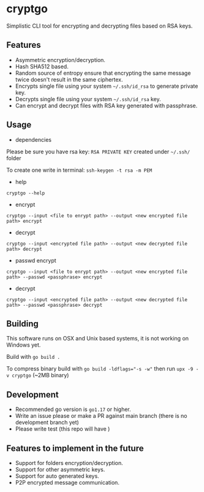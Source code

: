# cryptgo

Simplistic CLI tool for encrypting and decrypting files based on RSA keys.

## Features

- Asymmetric encryption/decryption.
- Hash SHA512 based.
- Random source of entropy ensure that encrypting the same message twice doesn't result in the same ciphertex. 
- Encrypts single file using your system `~/.ssh/id_rsa` to generate private key.
- Decrypts single file using your system `~/.ssh/id_rsa` key.
- Can encrypt and decrypt files with RSA key generated with passphrase.

## Usage

- dependencies

Please be sure you have rsa key: `RSA PRIVATE KEY` created under `~/.ssh/` folder

To create one write in terminal: `ssh-keygen -t rsa -m PEM`

- help

`cryptgo --help`

- encrypt

`cryptgo --input <file to enrypt path> --output <new encrypted file path> encrypt`

- decrypt

`cryptgo --input <encrypted file path> --output <new decrypted file path> decrypt`

- passwd encrypt

`cryptgo --input <file to enrypt path> --output <new encrypted file path> --passwd <passphrase> encrypt`

- decrypt

`cryptgo --input <encrypted file path> --output <new decrypted file path> --passwd <passphrase> decrypt`


## Building

This software runs on OSX and Unix based systems, it is not working on Windows yet.

Build with `go build .`

To compress binary build with `go build -ldflags="-s -w"` then run `upx -9 -v cryptgo` (~2MB binary)

## Development

- Recommended go version is `go1.17` or higher.
- Write an issue please or make a PR against main branch (there is no development branch yet)
- Please write test (this repo will have )

## Features to implement in the future

- Support for folders encryption/decryption.
- Support for other asymmetric keys.
- Support for auto generated keys.
- P2P encrypted message communication. 

